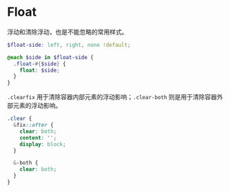 # Float

浮动和清除浮动，也是不能忽略的常用样式。

``` scss
$float-side: left, right, none !default;

@each $side in $float-side {
  .float-#{$side} {
    float: $side;
  }
}
```

`.clearfix` 用于清除容器内部元素的浮动影响；`.clear-both` 则是用于清除容器外部元素的浮动影响。

``` scss
.clear {
  &fix::after {
    clear: both;
    content: '';
    display: block;
  }

  &-both {
    clear: both;
  }
}
```
